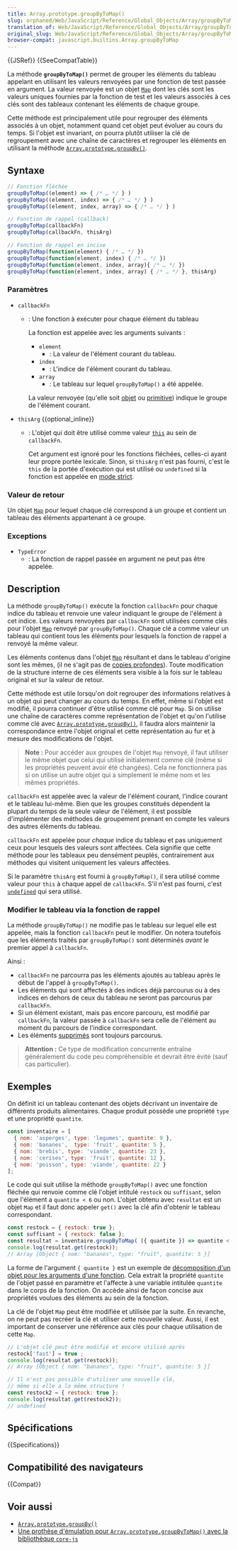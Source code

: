 ```yaml
---
title: Array.prototype.groupByToMap()
slug: orphaned/Web/JavaScript/Reference/Global_Objects/Array/groupByToMap
translation_of: Web/JavaScript/Reference/Global_Objects/Array/groupByToMap
original_slug: Web/JavaScript/Reference/Global_Objects/Array/groupByToMap
browser-compat: javascript.builtins.Array.groupByToMap
---
```

{{JSRef}} {{SeeCompatTable}}

La méthode **`groupByToMap()`** permet de grouper les éléments du tableau appelant en utilisant les valeurs renvoyées par une fonction de test passée en argument. La valeur renvoyée est un objet [`Map`](/fr/docs/Web/JavaScript/Reference/Global_Objects/Map) dont les clés sont les valeurs uniques fournies par la fonction de test et les valeurs associés à ces clés sont des tableaux contenant les éléments de chaque groupe.

<!-- {{EmbedInteractiveExample("pages/js/array-groupbytomap.html")}} -->

Cette méthode est principalement utile pour regrouper des éléments associés à un objet, notamment quand cet objet peut évoluer au cours du temps. Si l'objet est invariant, on pourra plutôt utiliser la clé de regroupement avec une chaîne de caractères et regrouper les éléments en utilisant la méthode [`Array.prototype.groupBy()`](/fr/docs/Web/JavaScript/Reference/Global_Objects/Array/groupBy).

## Syntaxe

```js
// Fonction fléchée
groupByToMap((element) => { /* … */ } )
groupByToMap((element, index) => { /* … */ } )
groupByToMap((element, index, array) => { /* … */ } )

// Fonction de rappel (callback)
groupByToMap(callbackFn)
groupByToMap(callbackFn, thisArg)

// Fonction de rappel en incise
groupByToMap(function(element) { /* … */ })
groupByToMap(function(element, index) { /* … */ })
groupByToMap(function(element, index, array){ /* … */ })
groupByToMap(function(element, index, array) { /* … */ }, thisArg)
```

### Paramètres

- `callbackFn`

  - : Une fonction à exécuter pour chaque élément du tableau

    La fonction est appelée avec les arguments suivants&nbsp;:

    - `element`
      - : La valeur de l'élément courant du tableau.
    - `index`
      - : L'indice de l'élément courant du tableau.
    - `array`
      - : Le tableau sur lequel `groupByToMap()` a été appelée.

    La valeur renvoyée (qu'elle soit [objet](/fr/docs/Glossary/Object) ou [primitive](/fr/docs/Glossary/Primitive)) indique le groupe de l'élément courant.

- `thisArg` {{optional_inline}}
  - : L'objet qui doit être utilisé comme valeur [`this`](/fr/docs/Web/JavaScript/Reference/Operators/this) au sein de `callbackFn`.

     Cet argument est ignoré pour les fonctions fléchées, celles-ci ayant leur propre portée lexicale. Sinon, si `thisArg` n'est pas fourni, c'est le `this` de la portée d'exécution qui est utilisé ou `undefined` si la fonction est appelée en [mode strict](/fr/docs/Web/JavaScript/Reference/Strict_mode).

### Valeur de retour

Un objet [`Map`](/fr/docs/Web/JavaScript/Reference/Global_Objects/Map) pour lequel chaque clé correspond à un groupe et contient un tableau des éléments appartenant à ce groupe.

### Exceptions

- `TypeError`
  - : La fonction de rappel passée en argument ne peut pas être appelée.

## Description

La méthode `groupByToMap()` exécute la fonction `callbackFn` pour chaque indice du tableau et renvoie une valeur indiquant le groupe de l'élément à cet indice. Les valeurs renvoyées par `callbackFn` sont utilisées comme clés pour l'objet [`Map`](/fr/docs/Web/JavaScript/Reference/Global_Objects/Map) renvoyé par `groupByToMap()`. Chaque clé a comme valeur un tableau qui contient tous les éléments pour lesquels la fonction de rappel a renvoyé la même valeur.

Les éléments contenus dans l'objet [`Map`](/fr/docs/Web/JavaScript/Reference/Global_Objects/Map) résultant et dans le tableau d'origine sont les mêmes, (il ne s'agit pas de [copies profondes](/fr/docs/Glossary/Deep_copy)). Toute modification de la structure interne de ces éléments sera visible à la fois sur le tableau original et sur la valeur de retour.

Cette méthode est utile lorsqu'on doit regrouper des informations relatives à un objet qui peut changer au cours du temps. En effet, même si l'objet est modifié, il pourra continuer d'être utilisé comme clé pour `Map`. Si on utilise une chaîne de caractères comme représentation de l'objet et qu'on l'utilise comme clé avec [`Array.prototype.groupBy()`](/fr/docs/Web/JavaScript/Reference/Global_Objects/Array/groupBy), il faudra alors maintenir la correspondance entre l'objet original et cette représentation au fur et à mesure des modifications de l'objet.

> **Note :** Pour accéder aux groupes de l'objet `Map` renvoyé, il faut utiliser le même objet que celui qui utilisé initialement comme clé (même si les propriétés peuvent avoir été changées). Cela ne fonctionnera pas si on utilise un autre objet qui a simplement le même nom et les mêmes propriétés.

`callbackFn` est appelée avec la valeur de l'élément courant, l'indice courant et le tableau lui-même. Bien que les groupes constitués dépendent la plupart du temps de la seule valeur de l'élément, il est possible d'implémenter des méthodes de groupement prenant en compte les valeurs des autres éléments du tableau.

`callbackFn` est appelée pour _chaque_ indice du tableau et pas uniquement ceux pour lesquels des valeurs sont affectées. Cela signifie que cette méthode pour les tableaux peu densément peuplés, contrairement aux méthodes qui visitent uniquement les valeurs affectées.

Si le paramètre `thisArg` est fourni à `groupByToMap()`, il sera utilisé comme valeur pour `this` à chaque appel de `callbackFn`. S'il n'est pas fourni, c'est [`undefined`](/fr/docs/Web/JavaScript/Reference/Global_Objects/undefined) qui sera utilisé.

### Modifier le tableau via la fonction de rappel

La méthode `groupByToMap()` ne modifie pas le tableau sur lequel elle est appelée, mais la fonction `callbackFn` peut le modifier. On notera toutefois que les éléments traités par `groupByToMap()` sont déterminés _avant_ le premier appel à `callbackFn`.

Ainsi&nbsp;:

- `callbackFn` ne parcourra pas les éléments ajoutés au tableau après le début de l'appel à `groupByToMap()`.
- Les éléments qui sont affectés à des indices déjà parcourus ou à des indices en dehors de ceux du tableau ne seront pas parcourus par `callbackFn`.
- Si un élément existant, mais pas encore parcouru, est modifié par `callbackFn`, la valeur passée à `callbackFn` sera celle de l'élément au moment du parcours de l'indice correspondant.
- Les éléments [supprimés](/fr/docs/Web/JavaScript/Reference/Operators/delete) sont toujours parcourus.

> **Attention :** Ce type de modification concurrente entraîne généralement du code peu compréhensible et devrait être évité (sauf cas particulier).

## Exemples

On définit ici un tableau contenant des objets décrivant un inventaire de différents produits alimentaires. Chaque produit possède une propriété `type` et une propriété `quantite`.

```js
const inventaire = [
  { nom: 'asperges', type: 'legumes', quantite: 9 },
  { nom: 'bananes',  type: 'fruit', quantite: 5 },
  { nom: 'brebis', type: 'viande', quantite: 23 },
  { nom: 'cerises', type: 'fruit', quantite: 12 },
  { nom: 'poisson', type: 'viande', quantite: 22 }
];
```

Le code qui suit utilise la méthode `groupByToMap()` avec une fonction fléchée qui renvoie comme clé l'objet intitulé `restock` ou `suffisant`, selon que l'élément a `quantite < 6` ou non. L'objet obtenu avec `resultat` est un objet `Map` et il faut donc appeler `get()` avec la clé afin d'obtenir le tableau correspondant.

```js
const restock = { restock: true };
const suffisant = { restock: false };
const resultat = inventaire.groupByToMap( ({ quantite }) => quantite < 6 ? restock : suffisant );
console.log(resultat.get(restock));
// Array [Object { nom: "bananes", type: "fruit", quantite: 5 }]
```

La forme de l'argument `{ quantite }` est un exemple de [décomposition d'un objet pour les arguments d'une fonction](/fr/docs/Web/JavaScript/Reference/Operators/Destructuring_assignment#décomposer_les_propriétés_dobjets_passés_en_arguments). Cela extrait la propriété `quantite` de l'objet passé en paramètre et l'affecte à une variable intitulée `quantite` dans le corps de la fonction. On accède ainsi de façon concise aux propriétés voulues des éléments au sein de la fonction.

La clé de l'objet `Map` peut être modifiée et utilisée par la suite. En revanche, on ne peut pas recréer la clé et utiliser cette nouvelle valeur. Aussi, il est important de conserver une référence aux clés pour chaque utilisation de cette `Map`.

```js
// L'objet clé peut être modifié et encore utilisé après
restock['fast'] = true ;
console.log(resultat.get(restock));
// Array [Object { nom: "bananes", type: "fruit", quantite: 5 }]

// Il n'est pas possible d'utiliser une nouvelle clé,
// même si elle a la même structure !
const restock2 = { restock: true };
console.log(resultat.get(restock2));
// undefined
```

## Spécifications

{{Specifications}}

## Compatibilité des navigateurs

{{Compat}}

## Voir aussi

- [`Array.prototype.groupBy()`](/fr/docs/Web/JavaScript/Reference/Global_Objects/Array/groupBy)
- [Une prothèse d'émulation pour `Array.prototype.groupByToMap()` avec la bibliothèque `core-js`](https://github.com/zloirock/core-js#array-grouping)
